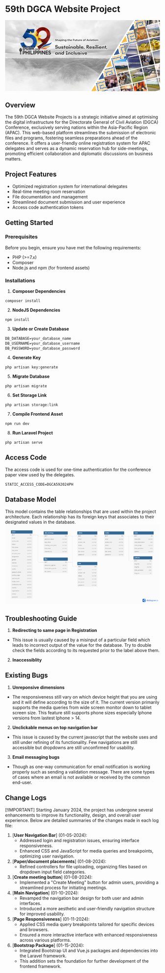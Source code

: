 # 59th DGCA Website Project
![DGCA Database Model](public/img/readme/dgca-banner.jpg)
## Overview

The 59th DGCA Website Projects is a strategic initiative aimed at optimising the digital infrastructure for the Directorate General of Civil Aviation (DGCA) Conference, exclusively serving nations within the Asia-Pacific Region (APAC). This web-based platform streamlines the submission of electronic files and programs, fostering seamless preparations ahead of the conference. It offers a user-friendly online registration system for APAC delegates and serves as a dynamic reservation hub for side-meetings, promoting efficient collaboration and diplomatic discussions on business matters.


## Project Features
- Optimized registration system for international delegates
- Real-time meeting room reservation
- File documentation and management
- Streamlined document submission and user experience
- Access code authentication tokens

## Getting Started

### Prerequisites
Before you begin, ensure you have met the following requirements:

- PHP (>=7.x)
- Composer
- Node.js and npm (for frontend assets)


### Installations
1. **Composer Dependencies**
```
composer install
```
2. **NodeJS Dependencies**
```
npm install
```
3. **Update or Create Database**
```
DB_DATABASE=your_database_name
DB_USERNAME=your_database_username
DB_PASSWORD=your_database_password
```
4. **Generate Key**
```
php artisan key:generate
```
5. **Migrate Database**
```
php artisan migrate
```
6. **Set Storage Link**
```
php artisan storage:link
```
7. **Compile Frontend Asset**
```
npm run dev
```
8. **Run Laravel Project**
```
php artisan serve
```

## Access Code
The access code is used for one-time authentication for the conference paper view used by the delegates. 
```
STATIC_ACCESS_CODE=DGCA592024PH
```
##
## Database Model
This model contains the table relationships that are used within the project architecture. Each relationship has its foreign keys that associates to their designated values in the database.
![DGCA Database Model](public/img/readme/dgcaDB-model.png)


## Troubleshooting Guide
1. **Redirecting to same page in Registration**
- This issue is usually caused by a misinput of a particular field which leads to incorrect output of the value for the database. Try to double check the fields according to its requested prior to the label above them.
2. **Inaccessiblity**

## Existing Bugs
1. **Unreponsive dimensions**
- The responsiveness still vary on which device height that you are using and it will define according to the size of it. The current version primarily supports the media queries from wide screen monitor down to tablet screen size. This feature still supports phone sizes especially Iphone versions from lastest Iphone > 14.
2. **Unclickable menus on top navigation bar**
- This issue is caused by the current javascript that the website uses and still under refining of its functionality. Few navigations are still accessible but dropdowns are still unconfirmed for usability.
3. **Email messaging bugs**
- Though as one-way communication for email notification is working properly such as sending a validation message. There are some types of cases where an email is not available or received by the common end-user.

## Change Logs
[!IMPORTANT]
Starting January 2024, the project has undergone several enhancements to improve its functionality, design, and overall user experience. Below are detailed summaries of the changes made in each log file:

1. [**User Navigation Bar**] (01-05-2024): 
    - Addressed login and registration issues, ensuring interface responsiveness.
    - Enhanced CSS and JavaScript for media queries and breakpoints, optimizing user navigation.
2. [**Paper/document placements**] (01-08-2024): 
    - Refined controllers for file uploading, organizing files based on dropdown input field categories.
3. [**Create meeting button**] (01-08-2024): 
    - Implemented a "Create Meeting" button for admin users, providing a streamlined process for initiating meetings.
4. [**Main Navigation**] (01-10-2024):
    - Revamped the navigation bar design for both user and admin interfaces.
    - Introduced a more aesthetic and user-friendly navigation structure for improved usability.
5. [**Page Responsiveness**] (01-11-2024): 
    - Applied CSS media query breakpoints tailored for specific devices and browsers.
    - Ensured a more interactive interface with enhanced responsiveness across various platforms.
6. [**Bootstrap Package**] (01-15-2024): 
    - Integrated Bootstrap UI and Vue.js packages and dependencies into the Laravel framework.
    - This addition sets the foundation for further development of the frontend framework.
